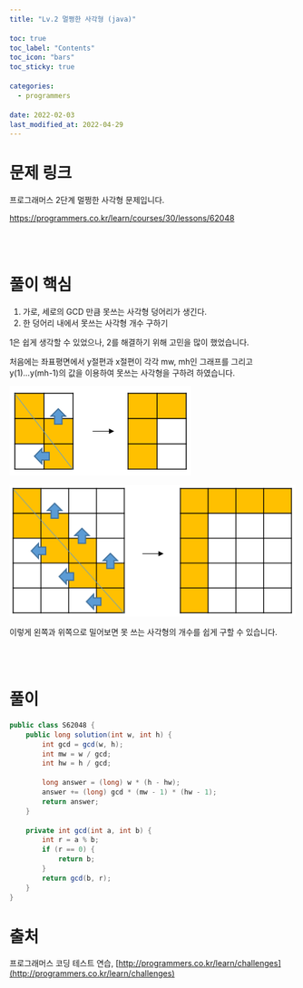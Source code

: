 ```yaml
---
title: "Lv.2 멀쩡한 사각형 (java)"

toc: true
toc_label: "Contents"
toc_icon: "bars"
toc_sticky: true

categories:
  - programmers

date: 2022-02-03
last_modified_at: 2022-04-29 
---
```


# 문제 링크

프로그래머스 2단계 멀쩡한 사각형 문제입니다.

https://programmers.co.kr/learn/courses/30/lessons/62048

<br/>

<br/>

# 풀이 핵심

1. 가로, 세로의 GCD 만큼 못쓰는 사각형 덩어리가 생긴다.
2. 한 덩어리 내에서 못쓰는 사각형 개수 구하기



1은 쉽게 생각할 수 있었으나, 2를 해결하기 위해 고민을 많이 했었습니다.

처음에는 좌표평면에서 y절편과 x절편이 각각 mw, mh인 그래프를 그리고 y(1)...y(mh-1)의 값을 이용하여 못쓰는 사각형을 구하려 하였습니다.

![image-20220203162038680](../../assets/images/2022-01-17-s62048/image-20220203162038680.png)

![image-20220203162049203](../../assets/images/2022-01-17-s62048/image-20220203162049203.png)

이렇게 왼쪽과 위쪽으로 밀어보면 못 쓰는 사각형의 개수를 쉽게 구할 수 있습니다.

<br/>

<br/>

# 풀이 

```java
public class S62048 {
    public long solution(int w, int h) {
        int gcd = gcd(w, h);
        int mw = w / gcd;
        int hw = h / gcd;

        long answer = (long) w * (h - hw);
        answer += (long) gcd * (mw - 1) * (hw - 1);
        return answer;
    }

    private int gcd(int a, int b) {
        int r = a % b;
        if (r == 0) {
            return b;
        }
        return gcd(b, r);
    }
}
```



# 출처

프로그래머스 코딩 테스트 연습, [http://programmers.co.kr/learn/challenges](http://programmers.co.kr/learn/challenges)